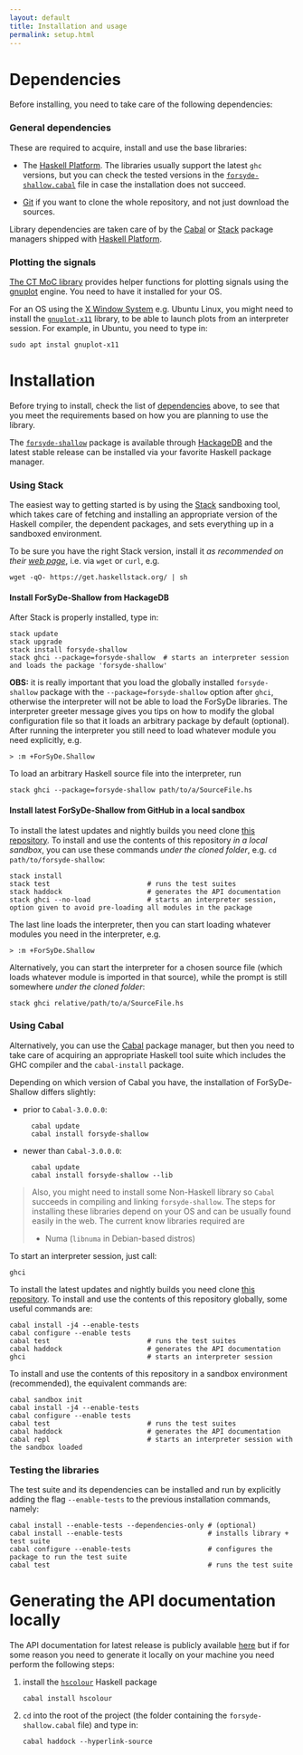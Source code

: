 ```yaml
---
layout: default
title: Installation and usage
permalink: setup.html
---
```


# Dependencies

Before installing, you need to take care of the following dependencies:

### General dependencies

These are required to acquire, install and use the base libraries:

 * The [Haskell Platform](https://www.haskell.org/platform/). The libraries usually support the latest `ghc` versions, but you can check the tested versions in the   [`forsyde-shallow.cabal`](https://github.com/forsyde/forsyde-shallow/blob/master/forsyde-shallow.cabal) file in case the installation does not succeed.
 
 * [Git](https://git-scm.com/downloads) if you want to clone the whole repository, and not just download the sources. 
 
Library dependencies are taken care of by the [Cabal](https://www.haskell.org/cabal/) or [Stack](https://docs.haskellstack.org/en/stable/README/) package managers shipped with [Haskell Platform](https://www.haskell.org/platform/).

### Plotting the signals

[The CT MoC library](http://hackage.haskell.org/package/forsyde-shallow-3.3.2.0/docs/ForSyDe-Shallow-MoC-CT.html) provides helper functions for plotting signals using the [gnuplot](http://gnuplot.info/) engine. You need to have it installed for your OS.

For an OS using the [X Window System](https://en.wikipedia.org/wiki/X_Window_System) e.g. Ubuntu Linux, you might need to install the [`gnuplot-x11`](http://gnuplot.sourceforge.net/docs_4.2/node442.html) library, to be able to launch plots from an interpreter session. For example, in Ubuntu, you need to type in:

    sudo apt instal gnuplot-x11
	
# Installation

Before trying to install, check the list of [dependencies](#dependencies) above, to see that you meet the requirements based on how you are planning to use the library.

The [`forsyde-shallow`](https://hackage.haskell.org/package/forsyde-shallow)
package is available through [HackageDB](https://hackage.haskell.org/)
and the latest stable release can be installed via your favorite
Haskell package manager.

### Using Stack

The easiest way to getting started is by using the [Stack](https://docs.haskellstack.org/en/stable/README/) sandboxing tool, which takes care of fetching and installing an appropriate version of the Haskell compiler, the dependent packages, and sets everything up in a sandboxed environment.

To be sure you have the right Stack version, install it _as recommended on their [web page](https://docs.haskellstack.org/en/stable/README/#how-to-install)_, i.e. via `wget` or `curl`, e.g. 

	wget -qO- https://get.haskellstack.org/ | sh

#### Install ForSyDe-Shallow from HackageDB

After Stack is properly installed, type in:

    stack update
    stack upgrade
    stack install forsyde-shallow
    stack ghci --package=forsyde-shallow  # starts an interpreter session and loads the package 'forsyde-shallow'
	
**OBS:** it is really important that you load the globally installed `forsyde-shallow` package with the `--package=forsyde-shallow` option after `ghci`, otherwise the interpreter will not be able to load the ForSyDe libraries. The interpreter greeter message gives you tips on how to modify the global configuration file so that it loads an arbitrary package by default (optional). After running the interpreter you still need to load whatever module you need explicitly, e.g.

    > :m +ForSyDe.Shallow
	
To load an arbitrary Haskell source file into the interpreter, run 

    stack ghci --package=forsyde-shallow path/to/a/SourceFile.hs

#### Install latest ForSyDe-Shallow from GitHub in a local sandbox

To install the latest updates and nightly builds you need clone
[this repository](https://github.com/forsyde/forsyde-shallow). To
install and use the contents of this repository _in a local sandbox_, you can use these commands _under the cloned folder_, e.g. `cd path/to/forsyde-shallow`:

    stack install
	stack test                        # runs the test suites
	stack haddock                     # generates the API documentation
	stack ghci --no-load              # starts an interpreter session, option given to avoid pre-loading all modules in the package

The last line loads the interpreter, then you can start loading whatever modules you need in the interpreter, e.g.

    > :m +ForSyDe.Shallow

Alternatively, you can start the interpreter for a chosen source file (which loads whatever module is imported in that source), while the prompt is still somewhere _under the cloned folder_:

	stack ghci relative/path/to/a/SourceFile.hs

### Using Cabal

Alternatively, you can use the [Cabal](https://www.haskell.org/cabal/)
package manager, but then you need to take care of acquiring an
appropriate Haskell tool suite which includes the GHC compiler and the
`cabal-install` package.

Depending on which version of Cabal you have, the installation of ForSyDe-Shallow differs slightly:

* prior to `Cabal-3.0.0.0`:

		cabal update
		cabal install forsyde-shallow
	
* newer than `Cabal-3.0.0.0`:

		cabal update
		cabal install forsyde-shallow --lib
		
> Also, you might need to install some Non-Haskell library so `Cabal` succeeds in compiling and
> linking `forsyde-shallow`. The steps for installing these libraries depend on your OS and
> can be usually found easily in the web. The current know libraries required are
>  * Numa (`libnuma` in Debian-based distros)

To start an interpreter session, just call:

    ghci
	
To install the latest updates and nightly builds you need clone
[this repository](https://github.com/forsyde/forsyde-shallow). To
install and use the contents of this repository globally, some useful
commands are:

    cabal install -j4 --enable-tests
	cabal configure --enable tests
	cabal test                        # runs the test suites
	cabal haddock                     # generates the API documentation
	ghci                              # starts an interpreter session

To install and use the contents of this repository in a sandbox
environment (recommended), the equivalent commands are:

    cabal sandbox init
    cabal install -j4 --enable-tests
	cabal configure --enable tests
	cabal test                        # runs the test suites
	cabal haddock                     # generates the API documentation
	cabal repl                        # starts an interpreter session with the sandbox loaded

	
### Testing the libraries

The test suite and its dependencies can be installed and run by
explicitly adding the flag `--enable-tests` to the previous
installation commands, namely:

    cabal install --enable-tests --dependencies-only # (optional)
    cabal install --enable-tests                     # installs library + test suite
    cabal configure --enable-tests                   # configures the package to run the test suite
    cabal test                                       # runs the test suite 
      
# Generating the API documentation locally

The API documentation for latest release is publicly available [here](http://hackage.haskell.org/package/forsyde-shallow) but if for some reason you need to generate it locally on your machine you need perform the following steps:

 1. install the [`hscolour`](https://hackage.haskell.org/package/hscolour) Haskell package
     
	    cabal install hscolour
	 
 1. `cd` into the root of the project (the folder containing the `forsyde-shallow.cabal` file) and type in:
     
	    cabal haddock --hyperlink-source



